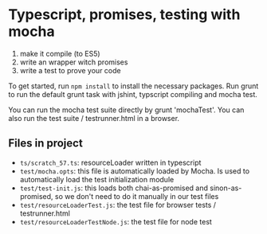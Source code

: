 # Typescript, promises, testing with mocha


 1. make it compile (to ES5)
 2. write an wrapper witch promises
 3. write a test to prove your code


To get started, run `npm install` to install the necessary packages. 
Run grunt to run the default grunt task with jshint, typscript compiling and mocha test.

You can run the mocha test suite directly by grunt 'mochaTest'.
You can also run the test suite / testrunner.html in a browser.


## Files in project

- `ts/scratch_57.ts`: resourceLoader written in typescript
- `test/mocha.opts`: this file is automatically loaded by Mocha. Is used to automatically load the test initialization module
- `test/test-init.js`: this loads both chai-as-promised and sinon-as-promised, so we don't need to do it manually in our test files
- `test/resourceLoaderTest.js`: the test file for browser tests / testrunner.html
- `test/resourceLoaderTestNode.js`: the test file for node test
